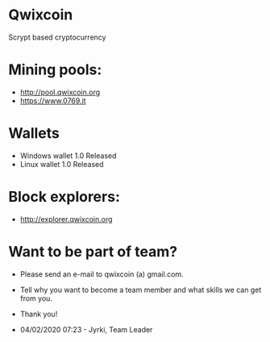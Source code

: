 # Qwixcoin

Scrypt based cryptocurrency


# Mining pools: 
- http://pool.qwixcoin.org 
- https://www.0769.it

# Wallets
- Windows wallet 1.0 Released
- Linux wallet 1.0 Released

# Block explorers:
- http://explorer.qwixcoin.org

# Want to be part of team?
- Please send an e-mail to qwixcoin (a) gmail.com.
- Tell why you want to become a team member and what skills we can get from you.
- Thank you!

- 04/02/2020 07:23 - Jyrki, Team Leader
